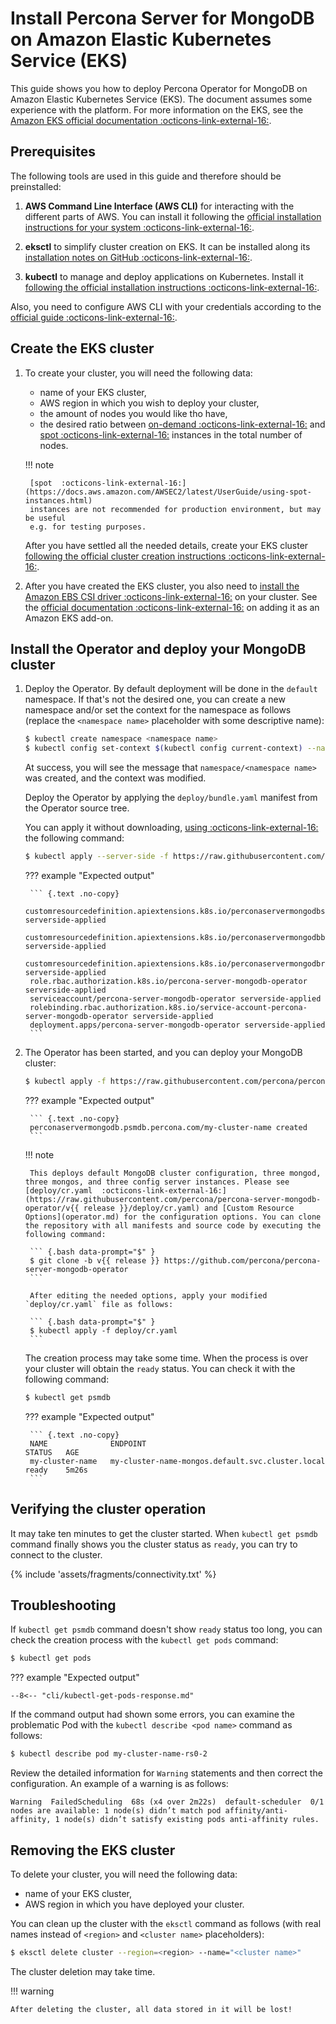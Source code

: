 # Install Percona Server for MongoDB on Amazon Elastic Kubernetes Service (EKS)

This guide shows you how to deploy Percona Operator for MongoDB on Amazon
Elastic Kubernetes Service (EKS). The document assumes some experience with the
platform. For more information on the EKS, see the [Amazon EKS official documentation  :octicons-link-external-16:](https://aws.amazon.com/eks/).

## Prerequisites

The following tools are used in this guide and therefore should be preinstalled:

1. **AWS Command Line Interface (AWS CLI)** for interacting with the different
    parts of AWS. You can install it following the [official installation instructions for your system  :octicons-link-external-16:](https://docs.aws.amazon.com/cli/latest/userguide/cli-chap-install.html).

2. **eksctl** to simplify cluster creation on EKS. It can be installed
    along its [installation notes on GitHub  :octicons-link-external-16:](https://github.com/weaveworks/eksctl#installation).

3. **kubectl**  to manage and deploy applications on Kubernetes. Install
    it [following the official installation instructions  :octicons-link-external-16:](https://kubernetes.io/docs/tasks/tools/install-kubectl/).

Also, you need to configure AWS CLI with your credentials according to the
[official guide  :octicons-link-external-16:](https://docs.aws.amazon.com/cli/latest/userguide/cli-chap-configure.html).

## Create the EKS cluster

1. To create your cluster, you will need the following data:

    * name of your EKS cluster,
    * AWS region in which you wish to deploy your cluster,
    * the amount of nodes you would like tho have,
    * the desired ratio between [on-demand  :octicons-link-external-16:](https://docs.aws.amazon.com/AWSEC2/latest/UserGuide/ec2-on-demand-instances.html)
        and [spot  :octicons-link-external-16:](https://docs.aws.amazon.com/AWSEC2/latest/UserGuide/using-spot-instances.html)
        instances in the total number of nodes.

    !!! note

        [spot  :octicons-link-external-16:](https://docs.aws.amazon.com/AWSEC2/latest/UserGuide/using-spot-instances.html)
        instances are not recommended for production environment, but may be useful
        e.g. for testing purposes.

    After you have settled all the needed details, create your EKS cluster [following the official cluster creation instructions  :octicons-link-external-16:](https://docs.aws.amazon.com/eks/latest/userguide/create-cluster.html).

2. After you have created the EKS cluster, you also need to [install the Amazon EBS CSI driver  :octicons-link-external-16:](https://docs.aws.amazon.com/eks/latest/userguide/ebs-csi.html) on your cluster. See the [official documentation  :octicons-link-external-16:](https://docs.aws.amazon.com/eks/latest/userguide/managing-ebs-csi.html) on adding it as an Amazon EKS add-on.

## Install the Operator and deploy your MongoDB cluster

1. Deploy the Operator. By default deployment will be done in the `default`
    namespace. If that's not the desired one, you can create a new namespace
    and/or set the context for the namespace as follows (replace the `<namespace name>` placeholder with some descriptive name):

    ``` {.bash data-prompt="$" }
    $ kubectl create namespace <namespace name>
    $ kubectl config set-context $(kubectl config current-context) --namespace=<namespace name>
    ```

    At success, you will see the message that `namespace/<namespace name>` was created, and the context was modified.

    Deploy the Operator by applying the `deploy/bundle.yaml` manifest from the Operator source tree. 
    
    You can apply it without downloading, [using :octicons-link-external-16:](https://kubernetes.io/docs/reference/using-api/server-side-apply/) the following command:

    ``` {.bash data-prompt="$" }
    $ kubectl apply --server-side -f https://raw.githubusercontent.com/percona/percona-server-mongodb-operator/v{{ release }}/deploy/bundle.yaml
    ```

    ??? example "Expected output"

        ``` {.text .no-copy}
        customresourcedefinition.apiextensions.k8s.io/perconaservermongodbs.psmdb.percona.com serverside-applied
        customresourcedefinition.apiextensions.k8s.io/perconaservermongodbbackups.psmdb.percona.com serverside-applied
        customresourcedefinition.apiextensions.k8s.io/perconaservermongodbrestores.psmdb.percona.com serverside-applied
        role.rbac.authorization.k8s.io/percona-server-mongodb-operator serverside-applied
        serviceaccount/percona-server-mongodb-operator serverside-applied    
        rolebinding.rbac.authorization.k8s.io/service-account-percona-server-mongodb-operator serverside-applied
        deployment.apps/percona-server-mongodb-operator serverside-applied
        ```

2. The Operator has been started, and you can deploy your MongoDB cluster:

    ``` {.bash data-prompt="$" }
    $ kubectl apply -f https://raw.githubusercontent.com/percona/percona-server-mongodb-operator/v{{ release }}/deploy/cr.yaml
    ```

    ??? example "Expected output"

        ``` {.text .no-copy}
        perconaservermongodb.psmdb.percona.com/my-cluster-name created
        ```

    !!! note

        This deploys default MongoDB cluster configuration, three mongod, three mongos, and three config server instances. Please see [deploy/cr.yaml  :octicons-link-external-16:](https://raw.githubusercontent.com/percona/percona-server-mongodb-operator/v{{ release }}/deploy/cr.yaml) and [Custom Resource Options](operator.md) for the configuration options. You can clone the repository with all manifests and source code by executing the following command:

        ``` {.bash data-prompt="$" }
        $ git clone -b v{{ release }} https://github.com/percona/percona-server-mongodb-operator
        ```

        After editing the needed options, apply your modified `deploy/cr.yaml` file as follows:

        ``` {.bash data-prompt="$" }
        $ kubectl apply -f deploy/cr.yaml
        ```

    The creation process may take some time. When the process is over your
    cluster will obtain the `ready` status. You can check it with the following
    command:

    ``` {.bash data-prompt="$" }
    $ kubectl get psmdb
    ```

    ??? example "Expected output"

        ``` {.text .no-copy}
        NAME              ENDPOINT                                           STATUS   AGE
        my-cluster-name   my-cluster-name-mongos.default.svc.cluster.local   ready    5m26s
        ```

## Verifying the cluster operation

It may take ten minutes to get the cluster started. When `kubectl get psmdb`
command finally shows you the cluster status as `ready`, you can try to connect
to the cluster.

{% include 'assets/fragments/connectivity.txt' %}

## Troubleshooting

If `kubectl get psmdb` command doesn't show `ready` status too long, you can 
check the creation process with the `kubectl get pods` command:

``` {.bash data-prompt="$" }
$ kubectl get pods
```

??? example "Expected output"

    --8<-- "cli/kubectl-get-pods-response.md"

If the command output had shown some errors, you can examine the problematic
Pod with the `kubectl describe <pod name>` command as follows:

``` {.bash data-prompt="$" }
$ kubectl describe pod my-cluster-name-rs0-2
```

Review the detailed information for `Warning` statements and then correct the
configuration. An example of a warning is as follows:

`Warning  FailedScheduling  68s (x4 over 2m22s)  default-scheduler  0/1 nodes are available: 1 node(s) didn’t match pod affinity/anti-affinity, 1 node(s) didn’t satisfy existing pods anti-affinity rules.`

## Removing the EKS cluster

To delete your cluster, you will need the following data:

* name of your EKS cluster,
* AWS region in which you have deployed your cluster.

You can clean up the cluster with the `eksctl` command as follows (with
real names instead of `<region>` and `<cluster name>` placeholders):

``` {.bash data-prompt="$" }
$ eksctl delete cluster --region=<region> --name="<cluster name>"
```

The cluster deletion may take time.

!!! warning

    After deleting the cluster, all data stored in it will be lost!
